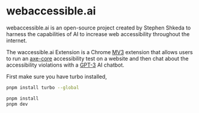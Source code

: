 # webaccessible.ai


webaccessible.ai is an open-source project created by Stephen Shkeda to harness the capabilities of AI to increase web accessibility throughout the internet.

The waccessible.ai Extension is a Chrome [MV3](https://developer.chrome.com/docs/extensions/develop/migrate)
extension that allows users to run an [axe-core](https://github.com/dequelabs/axe-core) accessibility test on a website and then chat about the accessibility violations with a [GPT-3](https://openai.com/blog/gpt-3-apps) AI chatbot.

First make sure you have turbo installed,

```bash
pnpm install turbo --global
```

```bash
pnpm install
pnpm dev
```
